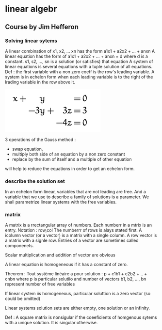 # linear algebr 

## Course by Jim Hefferon

### Solving linear sytems
A linear combination of x1, x2, ... xn has the form a1x1 + a2x2 + ... + anxn
A linear equation has the form of a1x1 + a2x2 + ... + anxn = d where d is a constant. s1, s2, ..., sn is a solution (or satisfies) that equation
A system of linear equations is several equations with a tuple solution of all equations. 
Def : the first variable with a non zero coeff is the row's leading variable.
A system is in echelon form when each leading variable is to the right of the lrading variable in the row above it.

![echelon form](img/echelon_form.png)

3 operations of the Gauss method :
- swap equation, 
- multiply both side of an equation by a non zero constant
- replace by the sum of itself and a multiple of other equation

will help to reduce the equations in order to get an echelon form. 


### describe the solution set
In an echelon form linear, variables that are not leading are free. And a variable that we use to describe a family of solutions is a parameter. We shall parametrize linear systems with the free variables.   

### matrix
A matrix is a rrectangular array of numbers. Each numberr in a mtrix is an entry. Notation : row,col
The numberrr of rows is alays stated first. 
A icolumn vector (or a vector) is a matrix with a single column. A row vector is a matrix with a signle row. Entries of a vector are sometimes called componenets.

Scalar multiplication and addition of vector are obvious

A linear equation is homogeneous if it has a constant of zero.  

Theorem : Tout système linéaire a pour solution :
p + c1b1 + c2b2 + .. + cnbn where p is particular solutiio  and number of vectors b1, b2, ..., bn represent number of free variables 

If linear system iis homogeneous, particular soluttion is a zero vector (so could be omitted)  

Linear systems solution sets are either empty, one solution or an infinity.

Def : A square matrix is nonsigular if the coeeficients of homgenous sytems with a unique solution. It is singular otherwise. 
